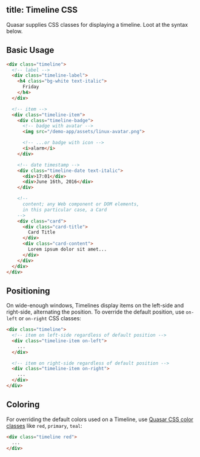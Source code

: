 title: Timeline CSS
---
Quasar supplies CSS classes for displaying a timeline. Loot at the syntax below.

<input type="hidden" data-fullpage-demo="timeline">

## Basic Usage

``` html
<div class="timeline">
  <!-- label -->
  <div class="timeline-label">
    <h4 class="bg-white text-italic">
      Friday
    </h4>
  </div>

  <!-- item -->
  <div class="timeline-item">
    <div class="timeline-badge">
      <!-- badge with avatar -->
      <img src="/demo-app/assets/linux-avatar.png">

      <!-- ...or badge with icon -->
      <i>alarm</i>
    </div>

    <!-- date timestamp -->
    <div class="timeline-date text-italic">
      <div>17:01</div>
      <div>June 16th, 2016</div>
    </div>

    <!--
      content; any Web component or DOM elements,
      in this particular case, a Card
    -->
    <div class="card">
      <div class="card-title">
        Card Title
      </div>
      <div class="card-content">
        Lorem ipsum dolor sit amet...
      </div>
    </div>
  </div>
</div>
```

## Positioning
On wide-enough windows, Timelines display items on the left-side and right-side, alternating the position. To override the default position, use `on-left` or `on-right` CSS classes:

``` html
<div class="timeline">
  <!-- item on left-side regardless of default position -->
  <div class="timeline-item on-left">
    ...
  </div>

  <!-- item on right-side regardless of default position -->
  <div class="timeline-item on-right">
    ...
  </div>
</div>
```

## Coloring
For overriding the default colors used on a Timeline, use [Quasar CSS color classes](/api/css-color-palette.html) like `red`, `primary`, `teal`:
``` html
<div class="timeline red">
  ...
</div>
```

